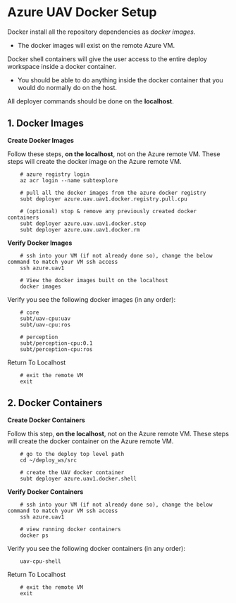 # Azure UAV Docker Setup

Docker install all the repository dependencies as *docker images*.

- The docker images will exist on the remote Azure VM.

Docker shell containers will give the user access to the entire deploy workspace inside a docker container.

- You should be able to do anything inside the docker container that you would do normally do on the host.

All deployer commands should be done on the **localhost**.

## 1. Docker Images

**Create Docker Images**

Follow these steps, **on the localhost**, not on the Azure remote VM. These steps will create the docker image on the Azure remote VM.

        # azure registry login
        az acr login --name subtexplore

        # pull all the docker images from the azure docker registry
        subt deployer azure.uav.uav1.docker.registry.pull.cpu

        # (optional) stop & remove any previously created docker containers
        subt deployer azure.uav.uav1.docker.stop
        subt deployer azure.uav.uav1.docker.rm

**Verify Docker Images**

        # ssh into your VM (if not already done so), change the below command to match your VM ssh access
        ssh azure.uav1

        # View the docker images built on the localhost
        docker images

Verify you see the following docker images (in any order):

        # core
        subt/uav-cpu:uav
        subt/uav-cpu:ros

        # perception
        subt/perception-cpu:0.1
        subt/perception-cpu:ros

Return To Localhost

        # exit the remote VM
        exit

## 2. Docker Containers

**Create Docker Containers**

Follow this step, **on the localhost**, not on the Azure remote VM. These steps will create the docker container on the Azure remote VM.

        # go to the deploy top level path
        cd ~/deploy_ws/src

        # create the UAV docker container
        subt deployer azure.uav1.docker.shell

**Verify Docker Containers**

        # ssh into your VM (if not already done so), change the below command to match your VM ssh access
        ssh azure.uav1

        # view running docker containers
        docker ps

Verify you see the following docker containers (in any order):

        uav-cpu-shell

Return To Localhost

        # exit the remote VM
        exit
